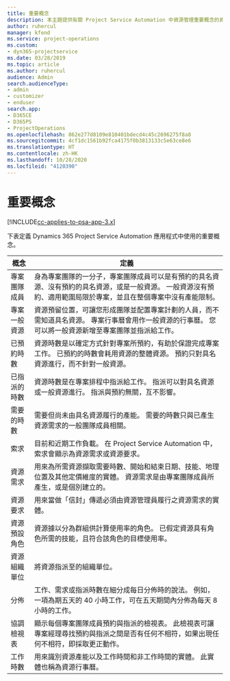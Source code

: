 ```yaml
---
title: 重要概念
description: 本主題提供有關 Project Service Automation 中資源管理重要概念的資訊。
author: ruhercul
manager: kfend
ms.service: project-operations
ms.custom:
- dyn365-projectservice
ms.date: 03/28/2019
ms.topic: article
ms.author: ruhercul
audience: Admin
search.audienceType:
- admin
- customizer
- enduser
search.app:
- D365CE
- D365PS
- ProjectOperations
ms.openlocfilehash: 862e277d8109e810401bdecd4c45c2696275f8a8
ms.sourcegitcommit: 4cf1dc1561b92fca4175f0b3813133c5e63ce8e6
ms.translationtype: HT
ms.contentlocale: zh-HK
ms.lasthandoff: 10/28/2020
ms.locfileid: "4120390"
---
```

# <a name="key-concepts"></a>重要概念

[!INCLUDE[cc-applies-to-psa-app-3.x](../includes/cc-applies-to-psa-app-3x.md)]

下表定義 Dynamics 365 Project Service Automation 應用程式中使用的重要概念。

| 概念                    | 定義 |
|----------------------------|------------|
| 專案團隊成員        | 身為專案團隊的一分子，專案團隊成員可以是有預約的具名資源、沒有預約的具名資源，或是一般資源。 一般資源沒有預約、適用範圍局限於專案，並且在整個專案中沒有產能限制。 |
| 專案一般資源   | 資源預留位置，可讓您形成團隊並配置專案計劃的人員，而不需知道具名資源。 專案行事曆會用作一般資源的行事曆。 您可以將一般資源新增至專案團隊並指派給工作。 |
| 已預約時數               | 資源時數是以確定方式針對專案所預約，有助於保證完成專案工作。 已預約的時數會耗用資源的整體資源。 預約只對具名資源進行，而不針對一般資源。 |
| 已指派的時數             | 資源時數是在專案排程中指派給工作。 指派可以對具名資源或一般資源進行。 指派與預約無關，互不影響。 |
| 需要的時數             | 需要但尚未由具名資源履行的產能。 需要的時數只與已產生資源需求的一般團隊成員相關。 |
| 索求                     | 目前和近期工作負載。 在 Project Service Automation 中，索求會顯示為資源需求或資源要求。 |
| 資源需求       | 用來為所需資源擷取需要時數、開始和結束日期、技能、地理位置及其他定價維度的實體。 資源需求是由專案團隊成員所產生，或是個別建立的。 |
| 資源要求           | 用來當做「信封」傳遞必須由資源管理員履行之資源需求的實體。 |
| 資源預設角色      | 資源據以分為群組供計算使用率的角色。 已假定資源具有角色所需的技能，且符合該角色的目標使用率。 |
| 資源組織單位 | 將資源指派至的組織單位。 |
| 分佈                    | 工作、需求或指派時數在細分成每日分佈時的說法。 例如，一項為期五天的 40 小時工作，可在五天期間內分佈為每天 8 小時的工作。 |
| 協調檢視表        | 顯示每個專案團隊成員預約與指派的檢視表。 此檢視表可讓專案經理尋找預約與指派之間是否有任何不相符，如果出現任何不相符，即採取更正動作。 |
| 工作時數                 | 用來識別資源產能以及工作時間和非工作時間的實體。 此實體也稱為資源行事曆。 |
